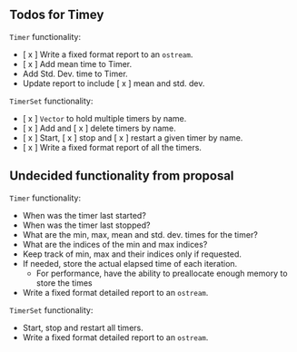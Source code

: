 ## Todos for Timey

`Timer` functionality:

* [ x ] Write a fixed format report to an `ostream`.
* [ x ] Add mean time to Timer.
* Add Std. Dev. time to Timer.
* Update report to include [ x ] mean and std. dev.

`TimerSet` functionality:

* [ x ] `Vector` to hold multiple timers by name.
* [ x ] Add and [ x ] delete timers by name.
* [ x ] Start, [ x ] stop and [ x ] restart a given timer by name.
* [ x ] Write a fixed format report of all the timers.


## Undecided functionality from proposal

`Timer` functionality:

* When was the timer last started?
* When was the timer last stopped?
* What are the min, max, mean and std. dev. times for the timer?
* What are the indices of the min and max indices?
* Keep track of min, max and their indices only if requested.
* If needed, store the actual elapsed time of each iteration.
    * For performance, have the ability to preallocate enough memory to store
      the times
* Write a fixed format detailed report to an `ostream`.

`TimerSet` functionality:

* Start, stop and restart all timers.
* Write a fixed format detailed report to an `ostream`.
